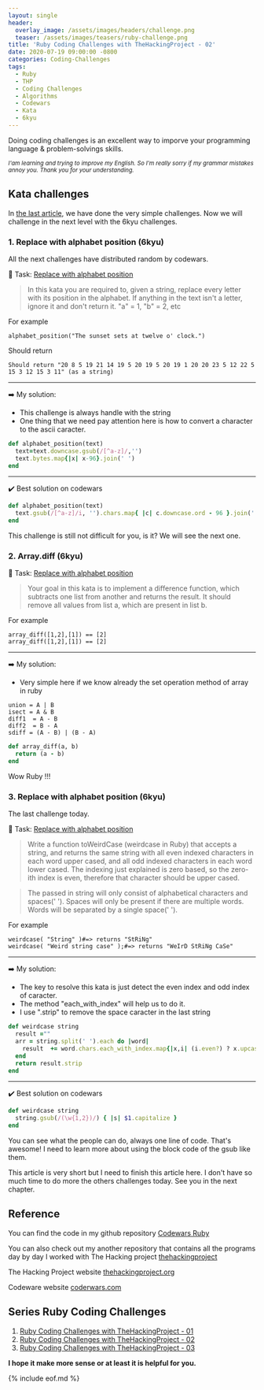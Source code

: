 ```yaml
---
layout: single
header:
  overlay_image: /assets/images/headers/challenge.png
  teaser: /assets/images/teasers/ruby-challenge.png
title: 'Ruby Coding Challenges with TheHackingProject - 02'
date: 2020-07-19 09:00:00 -0800
categories: Coding-Challenges
tags:
  - Ruby
  - THP
  - Coding Challenges
  - Algorithms
  - Codewars
  - Kata
  - 6kyu
---
```


Doing coding challenges is an excellent way to imporve your programming language & problem-solvings skills.

<sub>_I'am learning and trying to improve my English. So I'm really sorry if my grammar mistakes annoy you. Thank you for your understanding._</sub>

## Kata challenges

In [the last article](/coding-challenges/ruby-codling-challenges-with-the-hacking-project-01/), we have done the very simple challenges. Now we will challenge in the next level with the 6kyu challenges.

### 1. Replace with alphabet position (6kyu)

All the next challenges have distributed random by codewars.

:bell: Task: [Replace with alphabet position](https://www.codewars.com/kata/546f922b54af40e1e90001da/train/ruby)

> In this kata you are required to, given a string, replace every letter with its position in the alphabet. If anything in the text isn't a letter, ignore it and don't return it.
> "a" = 1, "b" = 2, etc

For example

```
alphabet_position("The sunset sets at twelve o' clock.")
```

Should return

```
Should return "20 8 5 19 21 14 19 5 20 19 5 20 19 1 20 20 23 5 12 22 5 15 3 12 15 3 11" (as a string)
```

---

:arrow_right: My solution:

- This challenge is always handle with the string
- One thing that we need pay attention here is how to convert a character to the ascii caracter.

```ruby
def alphabet_position(text)
  text=text.downcase.gsub(/[^a-z]/,'')
  text.bytes.map{|x| x-96}.join(' ')
end
```

---

:heavy_check_mark: Best solution on codewars

```ruby
def alphabet_position(text)
  text.gsub(/[^a-z]/i, '').chars.map{ |c| c.downcase.ord - 96 }.join(' ')
end
```

This challenge is still not difficult for you, is it?
We will see the next one.

### 2. Array.diff (6kyu)

:bell: Task: [Replace with alphabet position](https://www.codewars.com/kata/546f922b54af40e1e90001da/train/ruby)

> Your goal in this kata is to implement a difference function, which subtracts one list from another and returns the result. It should remove all values from list a, which are present in list b.

For example

```
array_diff([1,2],[1]) == [2]
array_diff([1,2],[1]) == [2]
```

---

:arrow_right: My solution:

- Very simple here if we know already the set operation method of array in ruby

```
union = A | B
isect = A & B
diff1  = A - B
diff2  = B - A
sdiff = (A - B) | (B - A)
```

```ruby
def array_diff(a, b)
  return (a - b)
end
```

Wow Ruby !!!

### 3. Replace with alphabet position (6kyu)

The last challenge today.

:bell: Task: [Replace with alphabet position](https://www.codewars.com/kata/546f922b54af40e1e90001da/train/ruby)

> Write a function toWeirdCase (weirdcase in Ruby) that accepts a string, and returns the same string with all even indexed characters in each word upper cased, and all odd indexed characters in each word lower cased. The indexing just explained is zero based, so the zero-ith index is even, therefore that character should be upper cased.

> The passed in string will only consist of alphabetical characters and spaces(' '). Spaces will only be present if there are multiple words. Words will be separated by a single space(' ').

For example

```
weirdcase( "String" )#=> returns "StRiNg"
weirdcase( "Weird string case" );#=> returns "WeIrD StRiNg CaSe"
```

---

:arrow_right: My solution:

- The key to resolve this kata is just detect the even index and odd index of caracter.
- The method "each_with_index" will help us to do it.
- I use ".strip" to remove the space caracter in the last string

```ruby
def weirdcase string
  result =""
  arr = string.split(' ').each do |word|
    result  += word.chars.each_with_index.map{|x,i| (i.even?) ? x.upcase: x.downcase}.join('') + " "
  end
  return result.strip
end
```

---

:heavy_check_mark: Best solution on codewars

```ruby
def weirdcase string
  string.gsub(/(\w{1,2})/) { |s| $1.capitalize }
end
```

You can see what the people can do, always one line of code. That's awesome!
I need to learn more about using the block code of the gsub like them.

This article is very short but I need to finish this article here. I don't have so much time to do more the others challenges today. See you in the next chapter.

## Reference

You can find the code in my github repository <i class="fab fa-github"></i> [Codewars Ruby](https://github.com/tienduy-nguyen/coding-challenge/tree/master/codewars-ruby)

You can also check out my another repository that contains all the programs day by day I worked with The Hacking project <i class="fab fa-github"></i> [thehackingproject](https://github.com/tienduy-nguyen/thehackingproject)

The Hacking Project website [thehackingproject.org](https://www.thehackingproject.org/)

Codeware website [coderwars.com](https://codewars.com)

## Series Ruby Coding Challenges

1. [Ruby Coding Challenges with TheHackingProject - 01](/blog/coding-challenges/ruby-codling-challenges-with-the-hacking-project-01)
2. [Ruby Coding Challenges with TheHackingProject - 02](/blog/coding-challenges/ruby-codling-challenges-with-the-hacking-project-02)
3. [Ruby Coding Challenges with TheHackingProject - 03](/blog/coding-challenges/ruby-codling-challenges-with-the-hacking-project-03)

**I hope it make more sense or at least it is helpful for you.**

{% include eof.md %}
